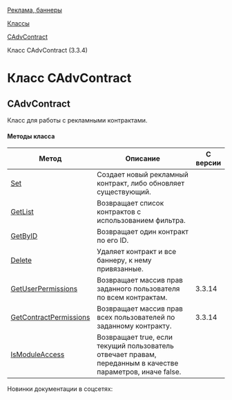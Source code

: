 [Реклама, баннеры](/api_help/advertising/index.php)

[Классы](/api_help/advertising/classes/index.php)

[CAdvContract](/api_help/advertising/classes/cadvcontract/index.php)

Класс CAdvContract (3.3.4)

Класс CAdvContract
==================

CAdvContract
------------

Класс для работы с рекламными контрактами.

#### Методы класса

  

| Метод | Описание | С версии |
| --- | --- | --- |
| [Set](/api_help/advertising/classes/cadvcontract/set.php) | Создает новый рекламный контракт, либо обновляет существующий. |  |
| [GetList](/api_help/advertising/classes/cadvcontract/getlist.php) | Возвращает список контрактов с использованием фильтра. |  |
| [GetByID](/api_help/advertising/classes/cadvcontract/getbyid.php) | Возвращает один контракт по его ID. |  |
| [Delete](/api_help/advertising/classes/cadvcontract/delete.php) | Удаляет контракт и все баннеру, к нему привязанные. |  |
| [GetUserPermissions](/api_help/advertising/classes/cadvcontract/getuserpermissions.php) | Возвращает массив прав заданного пользователя по всем контрактам. | 3.3.14 |
| [GetContractPermissions](/api_help/advertising/classes/cadvcontract/getcontractpermissions.php) | Возвращает массив прав всех пользователей по заданному контракту. | 3.3.14 |
| [IsModuleAccess](/api_help/advertising/classes/cadvcontract/ismoduleaccess.php) | Возвращает true, если текущий пользователь отвечает правам, переданным в качестве параметров, иначе false. |  |

Новинки документации в соцсетях: